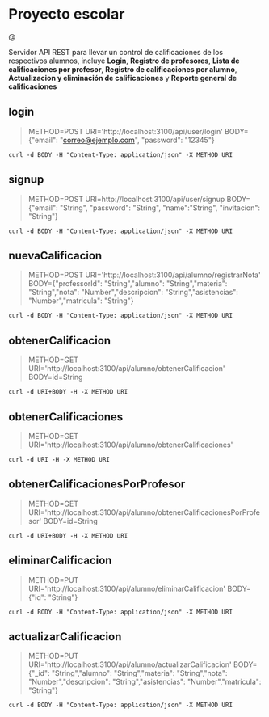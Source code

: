 # Proyecto escolar

@

Servidor API REST para llevar un control de calificaciones de los respectivos alumnos, incluye **Login**, **Registro de profesores**, **Lista de calificaciones por profesor**, **Registro de calificaciones por alumno**, **Actualizacion y eliminación de calificaciones** y **Reporte general de calificaciones**

## login

> METHOD=POST
> URI='http://localhost:3100/api/user/login'
> BODY={"email": "correo@ejemplo.com", "password": "12345"}

```
curl -d BODY -H "Content-Type: application/json" -X METHOD URI
```

## signup

> METHOD=POST
> URI=http://localhost:3100/api/user/signup
> BODY={"email": "String", "password": "String", "name":"String", "invitacion": "String"}

```
curl -d BODY -H "Content-Type: application/json" -X METHOD URI
```

## nuevaCalificacion

> METHOD=POST
> URI='http://localhost:3100/api/alumno/registrarNota'
> BODY={"professorId": "String","alumno": "String","materia": "String","nota": "Number","descripcion": "String","asistencias": "Number","matricula": "String"}

```
curl -d BODY -H "Content-Type: application/json" -X METHOD URI
```

## obtenerCalificacion

> METHOD=GET
> URI='http://localhost:3100/api/alumno/obtenerCalificacion'
> BODY=id=String

```
curl -d URI+BODY -H -X METHOD URI
```

## obtenerCalificaciones

> METHOD=GET
> URI='http://localhost:3100/api/alumno/obtenerCalificaciones'

```
curl -d URI -H -X METHOD URI
```

## obtenerCalificacionesPorProfesor

> METHOD=GET
> URI='http://localhost:3100/api/alumno/obtenerCalificacionesPorProfesor'
> BODY=id=String

```
curl -d URI+BODY -H -X METHOD URI
```

## eliminarCalificacion

> METHOD=PUT
> URI='http://localhost:3100/api/alumno/eliminarCalificacion'
> BODY={"id": "String"}

```
curl -d BODY -H "Content-Type: application/json" -X METHOD URI
```

## actualizarCalificacion

> METHOD=PUT
> URI='http://localhost:3100/api/alumno/actualizarCalificacion'
> BODY={"\_id": "String","alumno": "String","materia": "String","nota": "Number","descripcion": "String","asistencias": "Number","matricula": "String"}

```
curl -d BODY -H "Content-Type: application/json" -X METHOD URI
```
